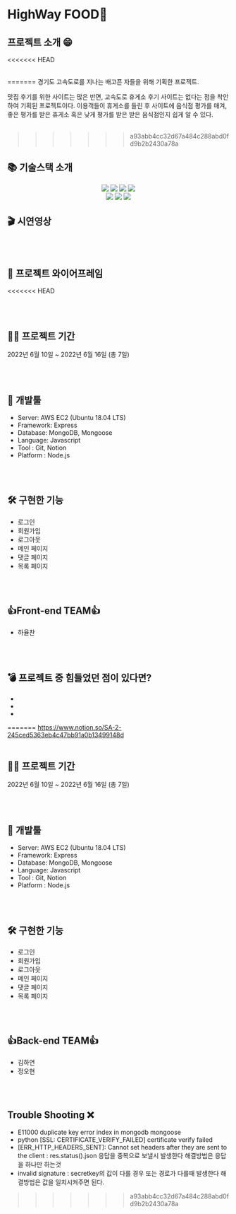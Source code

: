 # HighWay FOOD🥘

## 프로젝트 소개 😁

<<<<<<< HEAD
<br/>
<br/>

=======
경기도 고속도로를 지나는 배고픈 자들을 위해 기획한 프로젝트.

맛집 후기를 위한 사이트는 많은 반면, 고속도로 휴게소 후기 사이트는 없다는 점을 착안하여 기획된 프로젝트이다.  이용객들이 휴게소를 들린 후 사이트에 음식점 평가를 매겨, 좋은 평가를 받은 휴게소 혹은 낮게 평가를 받은 받은 음식점인지 쉽게 알 수 있다.
<br/>
<br/>
>>>>>>> a93abb4cc32d67a484c288abd0fd9b2b2430a78a
## 📚 기술스택 소개

<div align=center>

<p align="center">

<img src="https://img.shields.io/badge/javascript-F7DF1E?style=for-the-badge&logo=javascript&logoColor=black"> 
<img src="https://img.shields.io/badge/mongoDB-47A248?style=for-the-badge&logo=MongoDB&logoColor=white"> 
<img src="https://img.shields.io/badge/node.js-339933?style=for-the-badge&logo=Node.js&logoColor=white">
<img src="https://img.shields.io/badge/express-000000?style=for-the-badge&logo=express&logoColor=white">

  <br>



<img src="https://img.shields.io/badge/amazonaws-232F3E?style=for-the-badge&logo=amazonaws&logoColor=white">
<img src="https://img.shields.io/badge/github-181717?style=for-the-badge&logo=github&logoColor=white">
<img src="https://img.shields.io/badge/git-F05032?style=for-the-badge&logo=git&logoColor=white">

  <br>
</div>

  
## 🎬 시연영상


<br/>
<br/>

## 🎨 프로젝트 와이어프레임
<<<<<<< HEAD

<br/>
<br/>

## 👨‍💻 프로젝트 기간


2022년 6월 10일 ~ 2022년 6월 16일 (총 7일)


<br/>
<br/>

## 🔨 개발툴

-   Server: AWS EC2 (Ubuntu 18.04 LTS)
-   Framework: Express 
-   Database: MongoDB, Mongoose
-   Language: Javascript
-   Tool : Git, Notion
-   Platform : Node.js

<br/>
<br/>
  
## 🛠 구현한 기능 
- 로그인 
- 회원가입
- 로그아웃
- 메인 페이지
- 댓글 페이지
- 목록 페이지
 


<br/>
<br/>

## 👍Front-end TEAM👍 

- 하율찬


<br/>
<br/>

## 💣 프로젝트 중 힘들었던 점이 있다면?

-   
-   
-
=======
https://www.notion.so/SA-2-245ced5363eb4c47bb91a0b13499148d
<br/>
<br/>

## 👨‍💻 프로젝트 기간

2022년 6월 10일 ~ 2022년 6월 16일 (총 7일)

<br/>
<br/>

## 🔨 개발툴

-   Server: AWS EC2 (Ubuntu 18.04 LTS)
-   Framework: Express 
-   Database: MongoDB, Mongoose
-   Language: Javascript
-   Tool : Git, Notion
-   Platform : Node.js

<br/>
<br/>
  
## 🛠 구현한 기능 
- 로그인 
- 회원가입
- 로그아웃
- 메인 페이지
- 댓글 페이지
- 목록 페이지
 
<br/>
<br/>

## 👍Back-end TEAM👍 

- 김하연   
- 정오현

<br/>
<br/>

## Trouble Shooting ❌

- E11000 duplicate key error index in mongodb mongoose 
- python [SSL: CERTIFICATE_VERIFY_FAILED] certificate verify failed
- [ERR_HTTP_HEADERS_SENT]: Cannot set headers after they are sent to the client : res.status().json 응답을 중복으로 보낼시 발생한다 해결방법은 응답을 하나만 하는것
- invalid signature : secretkey의 값이 다를 경우 또는 경로가 다를때 발생한다 해결방법은 값을 일치시켜주면 된다.
>>>>>>> a93abb4cc32d67a484c288abd0fd9b2b2430a78a

